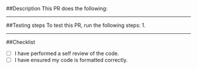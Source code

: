 ##Description
This PR does the following:

---
##Testing steps
To test this PR, run the following steps:
1. 

---
##Checklist
-  [ ] I have performed a self review of the code.
-  [ ] I have ensured my code is formatted correctly.
